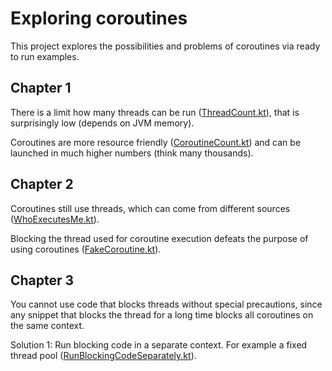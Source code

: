 # Exploring coroutines

This project explores the possibilities and problems of coroutines via ready to run examples.

## Chapter 1

There is a limit how many threads can be run ([ThreadCount.kt](src/main/kotlin/chapter1/ThreadCount.kt)),
that is surprisingly low (depends on JVM memory).

Coroutines are more resource friendly ([CoroutineCount.kt](src/main/kotlin/chapter1/CoroutineCount.kt))
and can be launched in much higher numbers (think many thousands).

## Chapter 2

Coroutines still use threads, which can come from different
sources ([WhoExecutesMe.kt](src/main/kotlin/chapter2/WhoExecutesMe.kt)).

Blocking the thread used for coroutine execution defeats
the purpose of using coroutines ([FakeCoroutine.kt](src/main/kotlin/chapter2/FakeCoroutine.kt)).

## Chapter 3

You cannot use code that blocks threads without special precautions, since any snippet
that blocks the thread for a long time blocks all coroutines on the same context.

Solution 1: Run blocking code in a separate context. For example a fixed thread pool
([RunBlockingCodeSeparately.kt](src/main/kotlin/chapter3/RunBlockingCodeSeparately.kt)).
